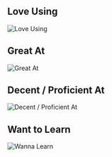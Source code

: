 ## Love Using

![Love Using](
https://skillicons.dev/icons?i=svelte,rust,ts,nodejs,pnpm,vite,neovim&perline=15
)


## Great At

![Great At](
https://skillicons.dev/icons?i=c,cs,cpp,css,html,js,express,react,tailwind,r,vscode,solidjs,nextjs&perline=15)


## Decent / Proficient At

![Decent / Proficient At](
https://skillicons.dev/icons?i=sass,regex,py,prisma,postman,ocaml,kotlin,docker,dart,arduino,androidstudio&perline=15
)

## Want to Learn

![Wanna Learn](
https://skillicons.dev/icons?i=wasm,vue,vuetify,unreal,ubuntu,swift,scala,remix,redux,redis,pytorch,ocaml,lua,lit,linux,htmx,haskell,go,graphql,elixir,dotnet,bash,astro,alpinejs&perline=15
)

